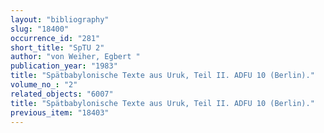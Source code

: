 ```yaml
---
layout: "bibliography"
slug: "18400"
occurrence_id: "281"
short_title: "SpTU 2"
author: "von Weiher, Egbert "
publication_year: "1983"
title: "Spätbabylonische Texte aus Uruk, Teil II. ADFU 10 (Berlin)."
volume_no_: "2"
related_objects: "6007"
title: "Spätbabylonische Texte aus Uruk, Teil II. ADFU 10 (Berlin)."
previous_item: "18403"
---
```

